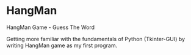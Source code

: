# HangMan 
HangMan Game - Guess The Word

Getting more familiar with the fundamentals of Python (Tkinter-GUI) by writing HangMan game as my first program.

